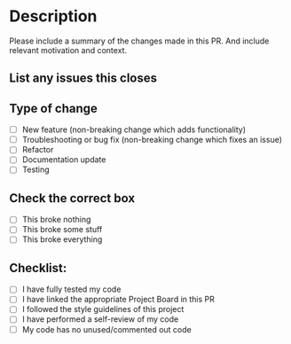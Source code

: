 # Description

Please include a summary of the changes made in this PR. And include relevant motivation and context.

## List any issues this closes


## Type of change

- [ ] New feature (non-breaking change which adds functionality)
- [ ] Troubleshooting or bug fix (non-breaking change which fixes an issue)
- [ ] Refactor
- [ ] Documentation update
- [ ] Testing

## Check the correct box

- [ ] This broke nothing
- [ ] This broke some stuff
- [ ] This broke everything

## Checklist:

- [ ] I have fully tested my code
- [ ] I have linked the appropriate Project Board in this PR
- [ ] I followed the style guidelines of this project
- [ ] I have performed a self-review of my code
- [ ] My code has no unused/commented out code
